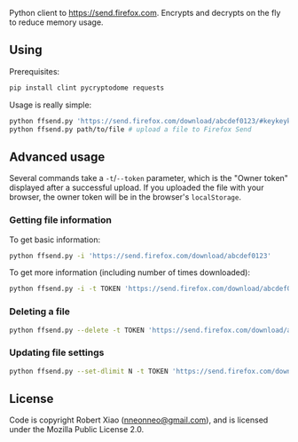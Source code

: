 Python client to https://send.firefox.com. Encrypts and decrypts on the fly to reduce memory usage.

## Using

Prerequisites:

```bash
pip install clint pycryptodome requests
```

Usage is really simple:

```bash
python ffsend.py 'https://send.firefox.com/download/abcdef0123/#keykeykey' # download a file to the current directory
python ffsend.py path/to/file # upload a file to Firefox Send
```

## Advanced usage

Several commands take a `-t`/`--token` parameter, which is the "Owner token" displayed after a successful upload. If you uploaded the file with your browser, the owner token will be in the browser's `localStorage`.

### Getting file information

To get basic information:

```bash
python ffsend.py -i 'https://send.firefox.com/download/abcdef0123'
```

To get more information (including number of times downloaded):

```bash
python ffsend.py -i -t TOKEN 'https://send.firefox.com/download/abcdef0123'
```

### Deleting a file

```bash
python ffsend.py --delete -t TOKEN 'https://send.firefox.com/download/abcdef0123'
```

### Updating file settings

```bash
python ffsend.py --set-dlimit N -t TOKEN 'https://send.firefox.com/download/abcdef0123'
```

## License

Code is copyright Robert Xiao (nneonneo@gmail.com), and is licensed under the Mozilla Public License 2.0.
